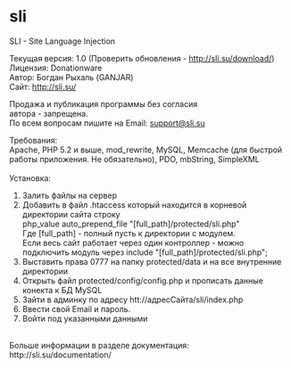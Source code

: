 sli
===

SLI - Site Language Injection

Текущая версия: 1.0 (Проверить обновления - http://sli.su/download/)<br>
Лицензия: Donationware <br>
Автор: Богдан Рыхаль (GANJAR) <br>
Сайт: http://sli.su/<br>

Продажа и публикация программы без согласия<br>
автора - запрещена.<br>
По всем вопросам пишите на Email: support@sli.su <br>

Требования:<br>
Apache, PHP 5.2 и выше, mod_rewrite, MySQL, Memcache (для быстрой работы приложения. Не обязательно), PDO, mbString, SimpleXML<br>
<br>
Установка:  <br>
1.  Залить файлы на сервер<br>
2.  Добавить в файл .htaccess который находится в корневой директории сайта строку<br>
    php_value auto_prepend_file "[full_path]/protected/sli.php"<br>
    Где [full_path] - полный пусть к директории с модулем.     <br>
    Если весь сайт работает через один контроллер - можно подключить модуль через include "[full_path]/protected/sli.php";<br>
3.  Выставить права 0777 на папку protected/data и на все внутренние директории<br>
4.  Открыть файл protected/config/config.php и прописать данные конекта к БД MySQL <br>
5.  Зайти в админку по адресу htt://адресСайта/sli/index.php<br>
6.  Ввести свой Email и пароль.<br>
7.  Войти под указанными данными<br>
<br>
Больше информации в разделе документация:
http://sli.su/documentation/<br>
